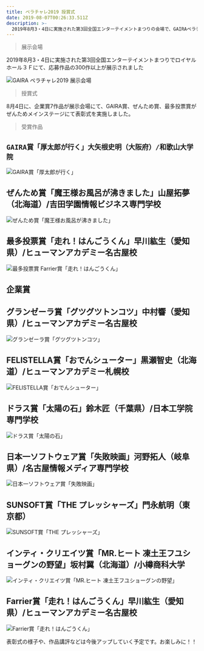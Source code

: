 ```yaml
---
title: ペラチャレ2019 授賞式
date: 2019-08-07T00:26:33.511Z
description: >-
  2019年8月3・4日に実施された第3回全国エンターテイメントまつりの会場で、GAIRAペラチャレ2019の応募作品展示が行われました。最終日の4日には展示会場とメインステージにて受賞作の授賞式が行われました！
---
```

> 展示会場

2019年8月3・4日に実施された第3回全国エンターテイメントまつりでロイヤルホール３Ｆにて、応募作品の300作以上が展示されました

![GAIRA ペラチャレ2019 展示会場](/img/img_20190803_100444.jpg "GAIRA ペラチャレ2019 展示会場")

> 授賞式

8月4日に、企業賞7作品が展示会場にて、GAIRA賞、ぜんため賞、最多投票賞がぜんためメインステージにて表彰式を実施しました。

> 受賞作品

## **`GAIRA賞「厚太郎が行く」大矢根史明（大阪府）/和歌山大学院`**

![GAIRA賞「厚太郎が行く」](/img/275_000001.jpg "GAIRA賞「厚太郎が行く」")

## ぜんため賞「魔王様お風呂が沸きました」山屋拓夢 （北海道）/吉田学園情報ビジネス専門学校

![ぜんため賞「魔王様お風呂が沸きました」](/img/263_000001.jpg "ぜんため賞「魔王様お風呂が沸きました」")

## 最多投票賞「走れ！はんごうくん」早川紘生（愛知県）/ヒューマンアカデミー名古屋校 

![最多投票賞 Farrier賞「走れ！はんごうくん」](/img/102_000001.jpg "最多投票賞 Farrier賞「走れ！はんごうくん」")

## 企業賞

## グランゼーラ賞「グツグツトンコツ」中村響（愛知県）/ヒューマンアカデミー名古屋校 

![グランゼーラ賞「グツグツトンコツ」](/img/337_000001.jpg "グランゼーラ賞「グツグツトンコツ」")

## FELISTELLA賞「おでんシューター」黒瀬智史（北海道）/ヒューマンアカデミー札幌校 

![FELISTELLA賞「おでんシューター」](/img/64_000001.jpg "FELISTELLA賞「おでんシューター」")

## ドラス賞「太陽の石」鈴木匠（千葉県）/日本工学院専門学校 

![ドラス賞「太陽の石」](/img/4_000001.jpg "ドラス賞「太陽の石」")

## 日本一ソフトウェア賞「失敗映画」河野拓人（岐阜県）/名古屋情報メディア専門学校

![日本一ソフトウェア賞「失敗映画」](/img/243_000001.jpg "日本一ソフトウェア賞「失敗映画」")

## SUNSOFT賞「THE プレッシャーズ」門永航明（東京都）

![SUNSOFT賞「THE プレッシャーズ」](/img/265_000001.jpg "SUNSOFT賞「THE プレッシャーズ」")

## インティ・クリエイツ賞「MR.ヒート 凍土王フユショーグンの野望」坂村翼（北海道）/小樽商科大学

![インティ・クリエイツ賞「MR.ヒート 凍土王フユショーグンの野望」](/img/19_000001.jpg "インティ・クリエイツ賞「MR.ヒート 凍土王フユショーグンの野望」")

## Farrier賞「走れ！はんごうくん」早川紘生（愛知県）/ヒューマンアカデミー名古屋校 

![Farrier賞「走れ！はんごうくん」](/img/102_000001.jpg " Farrier賞「走れ！はんごうくん」")



表彰式の様子や、作品講評などは今後アップしていく予定です。お楽しみに！！
